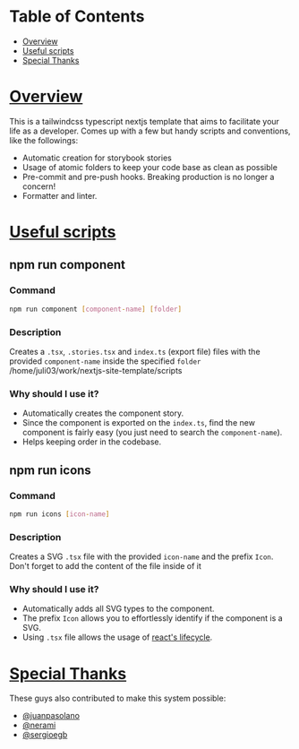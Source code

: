 # Table of Contents

- [Overview](#overview 'Go to overview')
- [Useful scripts](#useful-scripts 'Go to useful-scripts')
- [Special Thanks](#spacial-thanks 'Go to spacial-thanks')

# [Overview](#overview 'Go to overview')

This is a tailwindcss typescript nextjs template that aims to facilitate your life as a developer. Comes up with a few but handy scripts and conventions, like the followings:

- Automatic creation for storybook stories
- Usage of atomic folders to keep your code base as clean as possible
- Pre-commit and pre-push hooks. Breaking production is no longer a concern!
- Formatter and linter.

# [Useful scripts](#useful-scripts 'Go to useful-scripts')

## npm run component

### Command

```sh
npm run component [component-name] [folder]
```

### Description

Creates a `.tsx`, `.stories.tsx` and `index.ts` (export file) files with the provided `component-name` inside the specified `folder`
/home/juli03/work/nextjs-site-template/scripts

### Why should I use it?

- Automatically creates the component story.
- Since the component is exported on the `index.ts`, find the new component is fairly easy (you just need to search the `component-name`).
- Helps keeping order in the codebase.

## npm run icons

### Command

```sh
npm run icons [icon-name]
```

### Description

Creates a SVG `.tsx` file with the provided `icon-name` and the prefix `Icon`. Don't forget to add the content of the file inside of it

### Why should I use it?

- Automatically adds all SVG types to the component.
- The prefix `Icon` allows you to effortlessly identify if the component is a SVG.
- Using `.tsx` file allows the usage of [react's lifecycle](https://reactjs.org/docs/state-and-lifecycle.html).

# [Special Thanks](#special-thanks 'Go to spacial-thanks')

These guys also contributed to make this system possible:

- [@juanpasolano](https://github.com/juanpasolano)
- [@nerami](https://github.com/nerami)
- [@sergioegb](https://github.com/sergioegb)
